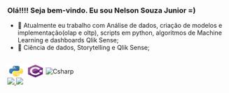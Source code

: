 ### Olá!!!! Seja bem-vindo. Eu sou Nelson Souza Junior =)

- 🔭 Atualmente eu trabalho com Análise de dados, criação de modelos e implementação(olap e oltp), scripts em python, algoritmos de Machine Learning e dashboards Qlik Sense;
- 🌱 Ciência de dados, Storytelling e Qlik Sense;
<div style="display: inline_block"><br>
  <img align="center" alt="Python" height="30" width="40" src="https://raw.githubusercontent.com/devicons/devicon/master/icons/python/python-original.svg">
  <img align="center" alt="Csharp" height="30" width="40" src="https://raw.githubusercontent.com/devicons/devicon/master/icons/csharp/csharp-original.svg">
  <img align="center" alt="Csharp" height="80" width="60" src="https://cdn.jsdelivr.net/gh/devicons/devicon/icons/oracle/oracle-original.svg">  
<div>
 <a href="https://github.com/souzajunior1982">
    <img height="180em" src="https://github-readme-stats.vercel.app/api?username=souzajunior1982&show_icons=true&theme=dracula&include_all_commits=true&count_private=true"/>
    <img height="130em" src="https://github-readme-stats.vercel.app/api/top-langs/?username=souzajunior1982&layout=compact&langs_count=16&theme=dracula"/>
</div>
    

##	
